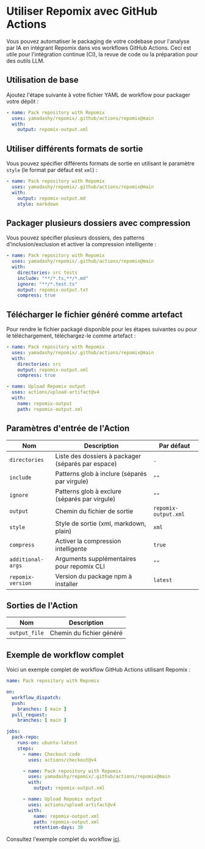 # Utiliser Repomix avec GitHub Actions

Vous pouvez automatiser le packaging de votre codebase pour l'analyse par IA en intégrant Repomix dans vos workflows GitHub Actions. Ceci est utile pour l'intégration continue (CI), la revue de code ou la préparation pour des outils LLM.

## Utilisation de base

Ajoutez l'étape suivante à votre fichier YAML de workflow pour packager votre dépôt :

```yaml
- name: Pack repository with Repomix
  uses: yamadashy/repomix/.github/actions/repomix@main
  with:
    output: repomix-output.xml
```

## Utiliser différents formats de sortie

Vous pouvez spécifier différents formats de sortie en utilisant le paramètre `style` (le format par défaut est `xml`) :

```yaml
- name: Pack repository with Repomix
  uses: yamadashy/repomix/.github/actions/repomix@main
  with:
    output: repomix-output.md
    style: markdown
```

## Packager plusieurs dossiers avec compression

Vous pouvez spécifier plusieurs dossiers, des patterns d'inclusion/exclusion et activer la compression intelligente :

```yaml
- name: Pack repository with Repomix
  uses: yamadashy/repomix/.github/actions/repomix@main
  with:
    directories: src tests
    include: "**/*.ts,**/*.md"
    ignore: "**/*.test.ts"
    output: repomix-output.txt
    compress: true
```

## Télécharger le fichier généré comme artefact

Pour rendre le fichier packagé disponible pour les étapes suivantes ou pour le téléchargement, téléchargez-le comme artefact :

```yaml
- name: Pack repository with Repomix
  uses: yamadashy/repomix/.github/actions/repomix@main
  with:
    directories: src
    output: repomix-output.xml
    compress: true

- name: Upload Repomix output
  uses: actions/upload-artifact@v4
  with:
    name: repomix-output
    path: repomix-output.xml
```

## Paramètres d'entrée de l'Action

| Nom                | Description                                   | Par défaut        |
|--------------------|-----------------------------------------------|-------------------|
| `directories`      | Liste des dossiers à packager (séparés par espace) | `.`           |
| `include`          | Patterns glob à inclure (séparés par virgule) | `""`           |
| `ignore`           | Patterns glob à exclure (séparés par virgule) | `""`           |
| `output`           | Chemin du fichier de sortie                   | `repomix-output.xml`     |
| `style`            | Style de sortie (xml, markdown, plain)        | `xml`             |
| `compress`         | Activer la compression intelligente           | `true`            |
| `additional-args`  | Arguments supplémentaires pour repomix CLI    | `""`           |
| `repomix-version`  | Version du package npm à installer            | `latest`          |

## Sorties de l'Action

| Nom           | Description                        |
|---------------|------------------------------------|
| `output_file` | Chemin du fichier généré            |

## Exemple de workflow complet

Voici un exemple complet de workflow GitHub Actions utilisant Repomix :

```yaml
name: Pack repository with Repomix

on:
  workflow_dispatch:
  push:
    branches: [ main ]
  pull_request:
    branches: [ main ]

jobs:
  pack-repo:
    runs-on: ubuntu-latest
    steps:
      - name: Checkout code
        uses: actions/checkout@v4

      - name: Pack repository with Repomix
        uses: yamadashy/repomix/.github/actions/repomix@main
        with:
          output: repomix-output.xml

      - name: Upload Repomix output
        uses: actions/upload-artifact@v4
        with:
          name: repomix-output.xml
          path: repomix-output.xml
          retention-days: 30
```

Consultez l'exemple complet du workflow [ici](https://github.com/yamadashy/repomix/blob/main/.github/workflows/pack-repository.yml).
``` 
